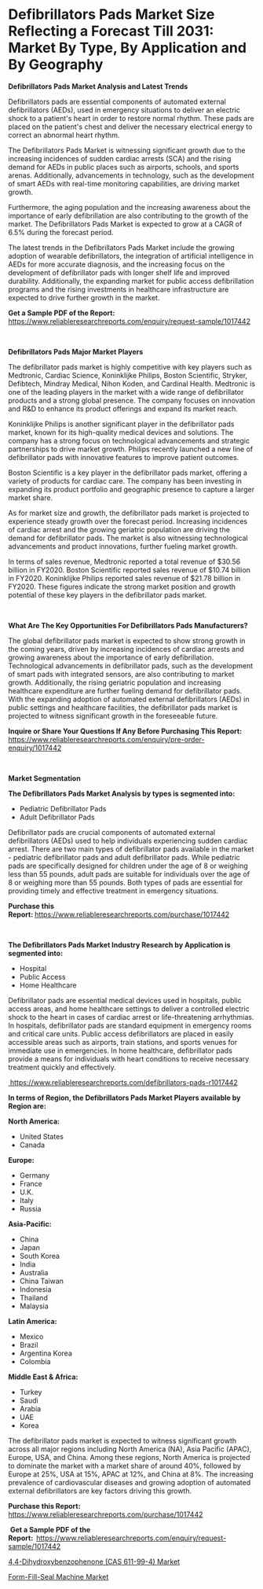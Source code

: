<p><h1>Defibrillators Pads Market Size Reflecting a Forecast Till 2031: Market By Type, By Application and By Geography</h1></p><p><strong>Defibrillators Pads Market Analysis and Latest Trends</strong></p>
<p><p>Defibrillators pads are essential components of automated external defibrillators (AEDs), used in emergency situations to deliver an electric shock to a patient's heart in order to restore normal rhythm. These pads are placed on the patient's chest and deliver the necessary electrical energy to correct an abnormal heart rhythm.</p><p>The Defibrillators Pads Market is witnessing significant growth due to the increasing incidences of sudden cardiac arrests (SCA) and the rising demand for AEDs in public places such as airports, schools, and sports arenas. Additionally, advancements in technology, such as the development of smart AEDs with real-time monitoring capabilities, are driving market growth.</p><p>Furthermore, the aging population and the increasing awareness about the importance of early defibrillation are also contributing to the growth of the market. The Defibrillators Pads Market is expected to grow at a CAGR of 6.5% during the forecast period.</p><p>The latest trends in the Defibrillators Pads Market include the growing adoption of wearable defibrillators, the integration of artificial intelligence in AEDs for more accurate diagnosis, and the increasing focus on the development of defibrillator pads with longer shelf life and improved durability. Additionally, the expanding market for public access defibrillation programs and the rising investments in healthcare infrastructure are expected to drive further growth in the market.</p></p>
<p><strong>Get a Sample PDF of the Report:&nbsp;</strong> <a href="https://www.reliableresearchreports.com/enquiry/request-sample/1017442">https://www.reliableresearchreports.com/enquiry/request-sample/1017442</a></p>
<p>&nbsp;</p>
<p><strong>Defibrillators Pads Major Market Players</strong></p>
<p><p>The defibrillator pads market is highly competitive with key players such as Medtronic, Cardiac Science, Koninklijke Philips, Boston Scientific, Stryker, Defibtech, Mindray Medical, Nihon Koden, and Cardinal Health. Medtronic is one of the leading players in the market with a wide range of defibrillator products and a strong global presence. The company focuses on innovation and R&D to enhance its product offerings and expand its market reach. </p><p>Koninklijke Philips is another significant player in the defibrillator pads market, known for its high-quality medical devices and solutions. The company has a strong focus on technological advancements and strategic partnerships to drive market growth. Philips recently launched a new line of defibrillator pads with innovative features to improve patient outcomes.</p><p>Boston Scientific is a key player in the defibrillator pads market, offering a variety of products for cardiac care. The company has been investing in expanding its product portfolio and geographic presence to capture a larger market share. </p><p>As for market size and growth, the defibrillator pads market is projected to experience steady growth over the forecast period. Increasing incidences of cardiac arrest and the growing geriatric population are driving the demand for defibrillator pads. The market is also witnessing technological advancements and product innovations, further fueling market growth.</p><p>In terms of sales revenue, Medtronic reported a total revenue of $30.56 billion in FY2020. Boston Scientific reported sales revenue of $10.74 billion in FY2020. Koninklijke Philips reported sales revenue of $21.78 billion in FY2020. These figures indicate the strong market position and growth potential of these key players in the defibrillator pads market.</p></p>
<p>&nbsp;</p>
<p><strong>What Are The Key Opportunities For Defibrillators Pads Manufacturers?</strong></p>
<p><p>The global defibrillator pads market is expected to show strong growth in the coming years, driven by increasing incidences of cardiac arrests and growing awareness about the importance of early defibrillation. Technological advancements in defibrillator pads, such as the development of smart pads with integrated sensors, are also contributing to market growth. Additionally, the rising geriatric population and increasing healthcare expenditure are further fueling demand for defibrillator pads. With the expanding adoption of automated external defibrillators (AEDs) in public settings and healthcare facilities, the defibrillator pads market is projected to witness significant growth in the foreseeable future.</p></p>
<p><strong>Inquire or Share Your Questions If Any Before Purchasing This Report:</strong> <a href="https://www.reliableresearchreports.com/enquiry/pre-order-enquiry/1017442">https://www.reliableresearchreports.com/enquiry/pre-order-enquiry/1017442</a></p>
<p>&nbsp;</p>
<p><strong>Market Segmentation</strong></p>
<p><strong>The Defibrillators Pads Market Analysis by types is segmented into:</strong></p>
<p><ul><li>Pediatric Defibrillator Pads</li><li>Adult Defibrillator Pads</li></ul></p>
<p><p>Defibrillator pads are crucial components of automated external defibrillators (AEDs) used to help individuals experiencing sudden cardiac arrest. There are two main types of defibrillator pads available in the market - pediatric defibrillator pads and adult defibrillator pads. While pediatric pads are specifically designed for children under the age of 8 or weighing less than 55 pounds, adult pads are suitable for individuals over the age of 8 or weighing more than 55 pounds. Both types of pads are essential for providing timely and effective treatment in emergency situations.</p></p>
<p><strong>Purchase this Report:&nbsp;</strong><a href="https://www.reliableresearchreports.com/purchase/1017442">https://www.reliableresearchreports.com/purchase/1017442</a></p>
<p>&nbsp;</p>
<p><strong>The Defibrillators Pads Market Industry Research by Application is segmented into:</strong></p>
<p><ul><li>Hospital</li><li>Public Access</li><li>Home Healthcare</li></ul></p>
<p><p>Defibrillator pads are essential medical devices used in hospitals, public access areas, and home healthcare settings to deliver a controlled electric shock to the heart in cases of cardiac arrest or life-threatening arrhythmias. In hospitals, defibrillator pads are standard equipment in emergency rooms and critical care units. Public access defibrillators are placed in easily accessible areas such as airports, train stations, and sports venues for immediate use in emergencies. In home healthcare, defibrillator pads provide a means for individuals with heart conditions to receive necessary treatment quickly and effectively.</p></p>
<p><a href="https://www.reliableresearchreports.com/defibrillators-pads-r1017442">&nbsp;https://www.reliableresearchreports.com/defibrillators-pads-r1017442</a></p>
<p><strong>In terms of Region, the Defibrillators Pads Market Players available by Region are:</strong></p>
<p>
    <p> <strong> North America: </strong>
        <ul>
            <li>United States</li>
            <li>Canada</li>
        </ul>
        </p> 
    <p> <strong> Europe: </strong>
        <ul>
            <li>Germany</li>
            <li>France</li>
            <li>U.K.</li>
            <li>Italy</li>
            <li>Russia</li>
        </ul>
        </p> 
    <p> <strong> Asia-Pacific: </strong>
        <ul>
            <li>China</li>
            <li>Japan</li>
            <li>South Korea</li>
            <li>India</li>
            <li>Australia</li>
            <li>China Taiwan</li>
            <li>Indonesia</li>
            <li>Thailand</li>
            <li>Malaysia</li>
        </ul>
        </p> 
    <p> <strong> Latin America: </strong>
        <ul>
            <li>Mexico</li>
            <li>Brazil</li>
            <li>Argentina Korea</li>
            <li>Colombia</li>
        </ul>
        </p> 
    <p> <strong> Middle East & Africa: </strong>
        <ul>
            <li>Turkey</li>
            <li>Saudi</li>
            <li>Arabia</li>
            <li>UAE</li>
            <li>Korea</li>
        </ul>
    </p>
    </p>
<p><p>The defibrillator pads market is expected to witness significant growth across all major regions including North America (NA), Asia Pacific (APAC), Europe, USA, and China. Among these regions, North America is projected to dominate the market with a market share of around 40%, followed by Europe at 25%, USA at 15%, APAC at 12%, and China at 8%. The increasing prevalence of cardiovascular diseases and growing adoption of automated external defibrillators are key factors driving this growth.</p></p>
<p><strong>Purchase this Report: </strong><a href="https://www.reliableresearchreports.com/purchase/1017442">https://www.reliableresearchreports.com/purchase/1017442</a></p>
<p>&nbsp;<strong>Get a Sample PDF of the Report:&nbsp;&nbsp;</strong><a href="https://www.reliableresearchreports.com/enquiry/request-sample/1017442">https://www.reliableresearchreports.com/enquiry/request-sample/1017442</a></p>
<p><strong></strong></p>
<p><p><a href="https://github.com/cathyMaggio37/Market-Research-Report-List-1/blob/main/44-dihydroxybenzophenone-cas-611-99-4-market.md">4,4-Dihydroxybenzophenone (CAS 611-99-4) Market</a></p><p><a href="https://github.com/KaliWatsica/Market-Research-Report-List-1/blob/main/form-fill-seal-machine-market.md">Form-Fill-Seal Machine Market</a></p></p>